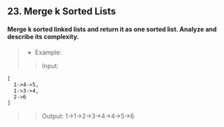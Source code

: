 ## 23. Merge k Sorted Lists
#### Merge k sorted linked lists and return it as one sorted list. Analyze and describe its complexity.

>* Example:
>> Input:
```
[
  1->4->5,
  1->3->4,
  2->6
]
```
>> Output: 1->1->2->3->4->4->5->6